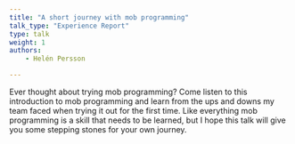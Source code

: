 ```yaml
---
title: "A short journey with mob programming"
talk_type: "Experience Report"
type: talk
weight: 1
authors:
    - Helén Persson

---
```

Ever thought about trying mob programming? Come listen to this introduction to mob programming and learn from the ups and downs my team faced when trying it out for the first time. Like everything mob programming is a skill that needs to be learned, but I hope this talk will give you some stepping stones for your own journey.
